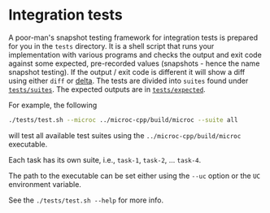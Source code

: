 # Integration tests

A poor-man's snapshot testing framework for integration tests is prepared for you in the `tests` directory.
It is a shell script that runs your implementation with various programs and checks the output and exit code against some expected, pre-recorded values (snapshots - hence the name snapshot testing).
If the output / exit code is different it will show a diff using either `diff` or [delta](https://github.com/dandavison/delta).
The tests are divided into `suites` found under [`tests/suites`](tests/suites).
The expected outputs are in [`tests/expected`](tests/expected).

For example, the following

```sh
./tests/test.sh --microc ../microc-cpp/build/microc --suite all
```

will test all available test suites using the `../microc-cpp/build/microc` executable.

Each task has its own suite, i.e., `task-1`, `task-2`, ... `task-4`.

The path to the executable can be set either using the `--uc` option or the `UC` environment variable.

See the `./tests/test.sh --help` for more info.
